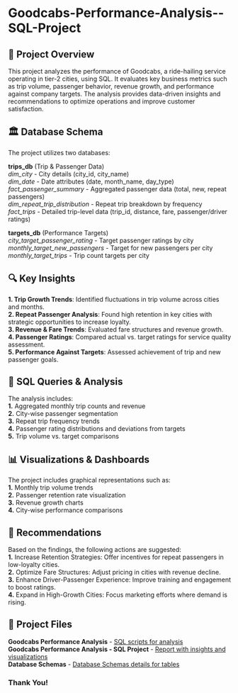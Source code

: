 # Goodcabs-Performance-Analysis--SQL-Project

## 📌 Project Overview
This project analyzes the performance of Goodcabs, a ride-hailing service operating in tier-2 cities, using SQL. It evaluates key business metrics such as trip volume, passenger behavior, revenue growth, and performance against company targets. The analysis provides data-driven insights and recommendations to optimize operations and improve customer satisfaction.<br />

## 🏛 Database Schema
The project utilizes two databases:<br />

**trips_db** (Trip & Passenger Data)<br />
*dim_city* - City details (city_id, city_name)<br />
*dim_date* - Date attributes (date, month_name, day_type)<br />
*fact_passenger_summary* - Aggregated passenger data (total, new, repeat passengers)<br />
*dim_repeat_trip_distribution* - Repeat trip breakdown by frequency<br />
*fact_trips* - Detailed trip-level data (trip_id, distance, fare, passenger/driver ratings)<br />

**targets_db** (Performance Targets)<br />
*city_target_passenger_rating* - Target passenger ratings by city<br />
*monthly_target_new_passengers* - Target for new passengers per city<br />
*monthly_target_trips* - Trip count targets per city<br />

## 🔍 Key Insights
**1. Trip Growth Trends**: Identified fluctuations in trip volume across cities and months.<br />
**2. Repeat Passenger Analysis**: Found high retention in key cities with strategic opportunities to increase loyalty.<br />
**3. Revenue & Fare Trends**: Evaluated fare structures and revenue growth.<br />
**4. Passenger Ratings**: Compared actual vs. target ratings for service quality assessment.<br />
**5. Performance Against Targets**: Assessed achievement of trip and new passenger goals.<br />

## 📝 SQL Queries & Analysis
The analysis includes:<br />
**1.** Aggregated monthly trip counts and revenue<br />
**2.** City-wise passenger segmentation<br />
**3.** Repeat trip frequency trends<br />
**4.** Passenger rating distributions and deviations from targets<br />
**5.** Trip volume vs. target comparisons<br />

## 📊 Visualizations & Dashboards
The project includes graphical representations such as:<br />
**1.** Monthly trip volume trends<br />
**2.** Passenger retention rate visualization<br />
**3.** Revenue growth charts<br />
**4.** City-wise performance comparisons<br />

## 📌 Recommendations
Based on the findings, the following actions are suggested:<br />
**1.** Increase Retention Strategies: Offer incentives for repeat passengers in low-loyalty cities.<br />
**2.** Optimize Fare Structures: Adjust pricing in cities with revenue decline.<br />
**3.** Enhance Driver-Passenger Experience: Improve training and engagement to boost ratings.<br />
**4.** Expand in High-Growth Cities: Focus marketing efforts where demand is rising.<br />

## 📌 Project Files
**Goodcabs Performance Analysis** - [SQL scripts for analysis](https://github.com/neha071999/Goodcabs-Performance-Analysis---SQL-Project/blob/main/Goodcabs%20Performance%20Analysis.sql)<br />
**Goodcabs Performance Analysis - SQL Project** - [Report with insights and visualizations](https://github.com/neha071999/Goodcabs-Performance-Analysis---SQL-Project/blob/main/Goodcabs%20Performance%20Analysis%20-%20SQL%20%20Project.pdf)<br />
**Database Schemas** - [Database Schemas details for tables](https://github.com/neha071999/Goodcabs-Performance-Analysis---SQL-Project/blob/main/database_schemas.zip)<br />

### Thank You!
